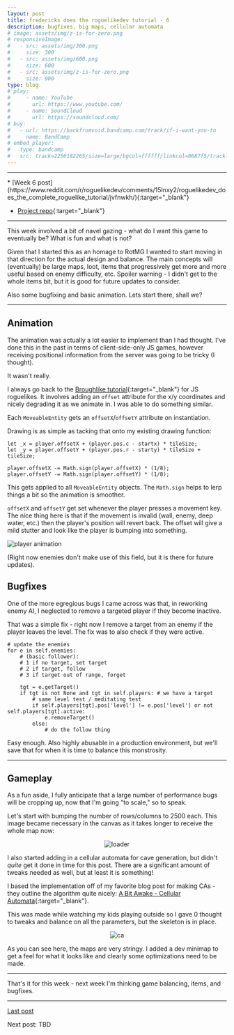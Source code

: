 ```yaml
---
layout: post
title: fredericks does the roguelikedev tutorial - 6
description: bugfixes, big maps, cellular automata
# image: assets/img/z-is-for-zero.png
# responsiveImage:
#   - src: assets/img/300.png
#     size: 300
#   - src: assets/img/600.png
#     size: 600
#   - src: assets/img/z-is-for-zero.png
#     size: 900
type: blog
# play:
#     - name: YouTube
#       url: https://www.youtube.com/
#     - name: SoundCloud
#       url: https://soundcloud.com/
# buy:
#   - url: https://backfromvoid.bandcamp.com/track/if-i-want-you-to
#     name: BandCamp
# embed_player:
#   type: bandcamp
#   src: track=2250182265/size=large/bgcol=ffffff/linkcol=0687f5/tracklist=false/artwork=small/transparent=true/
---
```


<hr size="1" />
* [Week 6 post](https://www.reddit.com/r/roguelikedev/comments/15lnxy2/roguelikedev_does_the_complete_roguelike_tutorial/jvfnwkh/){:target="_blank"}

- [Project repo](https://github.com/efredericks/RL-MMO){:target="\_blank"}

<hr size="1" />

This week involved a bit of navel gazing - what do I want this game to eventually be? What is fun and what is not?

Given that I started this as an homage to RotMG I wanted to start moving in that direction for the actual design and balance. The main concepts will (eventually) be large maps, loot, items that progressively get more and more useful based on enemy difficulty, etc.  Spoiler warning - I didn't get to the whole items bit, but it is good for future updates to consider.

Also some bugfixing and basic animation. Lets start there, shall we?

---

## Animation

The animation was actually a lot easier to implement than I had thought. I've done this in the past in terms of client-side-only JS games, however receiving positional information from the server was going to be tricky (I thought).

It wasn't really.

I always go back to the [Broughlike tutorial](https://nluqo.github.io/broughlike-tutorial/stage7.html){:target="\_blank"} for JS roguelikes.  It involves adding an `offset` attribute for the x/y coordinates and nicely degrading it as we animate in. I was able to do something similar.

Each `MoveableEntity` gets an `offsetX`/`offsetY` attribute on instantiation.

Drawing is as simple as tacking that onto my existing drawing function:

```
let _x = player.offsetX + (player.pos.c - startx) * tileSize;
let _y = player.offsetY + (player.pos.r - starty) * tileSize + tileSize;

player.offsetX -= Math.sign(player.offsetX) * (1/8);
player.offsetY -= Math.sign(player.offsetY) * (1/8);
```

This gets applied to all `MoveableEntity` objects. The `Math.sign` helps to lerp things a bit so the animation is smoother.

`offsetX` and `offsetY` get set whenever the player presses a movement key. The nice thing here is that if the movement is invalid (wall, enemy, deep water, etc.) then the player's position will revert back. The offset will give a mild stutter and look like the player is bumping into something.

![player animation](https://i.imgur.com/ZtI90n8.gif)

(Right now enemies don't make use of this field, but it is there for future updates).

## Bugfixes

One of the more egregious bugs I came across was that, in reworking enemy AI, I neglected to remove a targeted player if they become inactive.

That was a simple fix - right now I remove a target from an enemy if the player leaves the level. The fix was to also check if they were active.

```
# update the enemies
for e in self.enemies:
    # (basic follower):
    # 1 if no target, set target
    # 2 if target, follow
    # 3 if target out of range, forget

    tgt = e.getTarget()
    if tgt is not None and tgt in self.players: # we have a target
        # same level test / meditating test
        if self.players[tgt].pos['level'] != e.pos['level'] or not self.players[tgt].active:
            e.removeTarget()
        else:
            # do the follow thing
```

Easy enough. Also highly abusable in a production environment, but we'll save that for when it is time to balance this monstrosity.

---

## Gameplay

As a fun aside, I fully anticipate that a large number of performance bugs will be cropping up, now that I'm going "to scale," so to speak.

Let's start with bumping the number of rows/columns to 2500 each. This image became necessary in the canvas as it takes longer to receive the whole map now:

<div align="center">
  <img src="https://i.imgur.com/HJqJ3ax.png" alt="loader" title="loader" />
</div>

I also started adding in a cellular automata for cave generation, but didn't *quite* get it done in time for this post.  There are a significant amount of tweaks needed as well, but at least it is something!

I based the implementation off of my favorite blog post for making CAs - they outline the algorithm quite nicely: [A Bit Awake - Cellular Automata](https://abitawake.com/news/articles/procedural-generation-with-godot-creating-caves-with-cellular-automata){:target="_blank"}.

This was made while watching my kids playing outside so I gave 0 thought to tweaks and balance on all the parameters, but the skeleton is in place.

<div align="center">
  <img src="https://imgur.com/iXYU6N6.png" alt="ca" title="ca" />
</div>

As you can see here, the maps are very stringy.  I added a dev minimap to get a feel for what it looks like and clearly some optimizations need to be made.

---

That's it for this week - next week I'm thinking game balancing, items, and bugfixes.

---

[Last post](/rldev-5.html)

Next post: TBD
